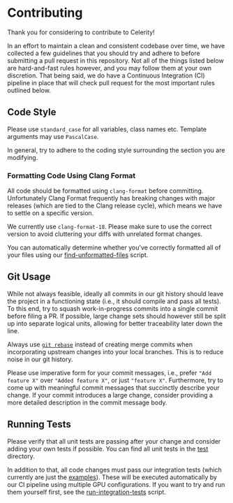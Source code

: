# Contributing

Thank you for considering to contribute to Celerity!

In an effort to maintain a clean and consistent codebase over time, we have
collected a few guidelines that you should try and adhere to before
submitting a pull request in this repository. Not all of the things listed
below are hard-and-fast rules however, and you may follow them at your own
discretion. That being said, we do have a Continuous Integration (CI)
pipeline in place that will check pull request for the most important rules
outlined below.

## Code Style

Please use `standard_case` for all variables, class names etc. Template
arguments may use `PascalCase`.

In general, try to adhere to the coding style surrounding the section you are
modifying.

### Formatting Code Using Clang Format

All code should be formatted using `clang-format` before committing.
Unfortunately Clang Format frequently has breaking changes with major
releases (which are tied to the Clang release cycle), which means we have to
settle on a specific version.

We currently use `clang-format-18`. Please make sure to use the correct
version to avoid cluttering your diffs with unrelated format changes.

You can automatically determine whether you've correctly formatted all of
your files using our [find-unformatted-files](ci/find-unformatted-files.sh)
script.

## Git Usage

While not always feasible, ideally all commits in our git history should
leave the project in a functioning state (i.e., it should compile and pass
all tests). To this end, try to squash work-in-progress commits into a single
commit before filing a PR. If possible, large change sets should however
still be split up into separate logical units, allowing for better
traceability later down the line.

Always use [`git rebase`](https://git-scm.com/docs/git-rebase) instead of
creating merge commits when incorporating upstream changes into your local
branches. This is to reduce noise in our git history.

Please use imperative form for your commit messages, i.e., prefer `"Add feature
X"` over `"Added feature X"`, or just `"feature X"`. Furthermore, try
to come up with meaningful commit messages that succinctly describe your
change. If your commit introduces a large change, consider providing a more
detailed description in the commit message body.

## Running Tests

Please verify that all unit tests are passing after your change and consider
adding your own tests if possible. You can find all unit tests in the
[test](test) directory.

In addition to that, all code changes must pass our integration tests (which
currently are just the [examples](examples)). These will be executed
automatically by our CI pipeline using multiple GPU configurations. If you
want to try and run them yourself first, see the
[run-integration-tests](ci/run-integration-tests.sh) script.
